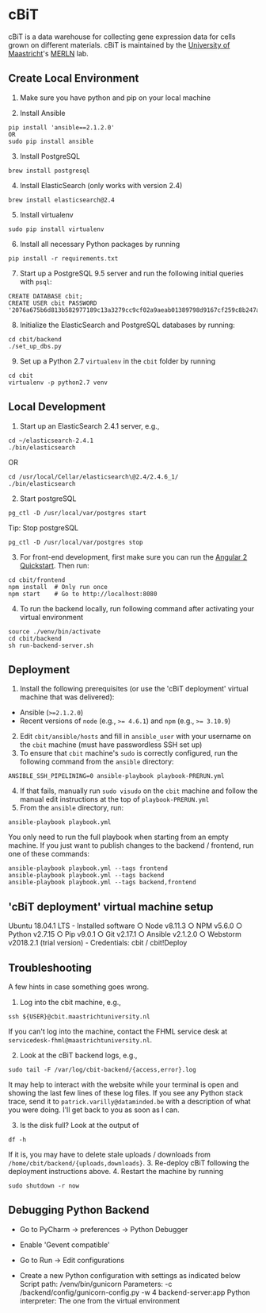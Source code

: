 cBiT
====

cBiT is a data warehouse for collecting gene expression data for cells grown on different materials. 
cBiT is maintained by the [University of Maastricht](https://www.maastrichtuniversity.nl/)'s [MERLN](http://merln.maastrichtuniversity.nl/) lab.


Create Local Environment
------------------------
1. Make sure you have python and pip on your local machine

2. Install Ansible
```
pip install 'ansible==2.1.2.0'
OR
sudo pip install ansible
```

3. Install PostgreSQL
```
brew install postgresql
```

4. Install ElasticSearch (only works with version 2.4)
```
brew install elasticsearch@2.4
```

5. Install virtualenv
```
sudo pip install virtualenv
```

6. Install all necessary Python packages by running
```
pip install -r requirements.txt
```

7. Start up a PostgreSQL 9.5 server and run the following initial queries with `psql`:
```
CREATE DATABASE cbit;
CREATE USER cbit PASSWORD '2076a675b6d813b582977189c13a3279cc9cf02a9aeab01389798d9167cf259c8b247aee9a2be149';
```

8. Initialize the ElasticSearch and PostgreSQL databases by running:
```
cd cbit/backend
./set_up_dbs.py
```

9. Set up a Python 2.7 `virtualenv` in the `cbit` folder by running
```
cd cbit
virtualenv -p python2.7 venv
```

Local Development
-----------------
1. Start up an ElasticSearch 2.4.1 server, e.g.,
```
cd ~/elasticsearch-2.4.1
./bin/elasticsearch
```
OR
```
cd /usr/local/Cellar/elasticsearch\@2.4/2.4.6_1/
./bin/elasticsearch
```

2.  Start postgreSQL
```
pg_ctl -D /usr/local/var/postgres start
```
Tip: Stop postgreSQL
```
pg_ctl -D /usr/local/var/postgres stop
```

3. For front-end development, first make sure you can run the [Angular 2 Quickstart](https://angular.io/docs/ts/latest/quickstart.html).  Then run:
```
cd cbit/frontend
npm install  # Only run once
npm start    # Go to http://localhost:8080
```

4. To run the backend locally, run following command after activating your virtual environment
```
source ./venv/bin/activate
cd cbit/backend
sh run-backend-server.sh
```

Deployment
----------
1. Install the following prerequisites (or use the 'cBiT deployment' virtual machine that was delivered):
 - Ansible (`>=2.1.2.0`)
 - Recent versions of `node` (e.g., `>= 4.6.1`) and `npm` (e.g., `>= 3.10.9`)
2. Edit `cbit/ansible/hosts` and fill in `ansible_user` with your username on the `cbit` machine (must have passwordless SSH set up)
3. To ensure that `cbit` machine's `sudo` is correctly configured, run the following command from the `ansible` directory:
```
ANSIBLE_SSH_PIPELINING=0 ansible-playbook playbook-PRERUN.yml
```
4. If that fails, manually run `sudo visudo` on the `cbit` machine and follow the manual edit instructions at the top of `playbook-PRERUN.yml`
5. From the `ansible` directory, run:
```
ansible-playbook playbook.yml
```
You only need to run the full playbook when starting from an empty machine.  If you just want to publish changes to the backend / frontend, run one of these commands:
```
ansible-playbook playbook.yml --tags frontend
ansible-playbook playbook.yml --tags backend
ansible-playbook playbook.yml --tags backend,frontend
```

  'cBiT deployment' virtual machine setup
  ---------------------------------------
  Ubuntu 18.04.1 LTS
	  - Installed software
		  ○ Node v8.11.3
		  ○ NPM v5.6.0
		  ○ Python v2.7.15
		  ○ Pip v9.0.1
		  ○ Git v2.17.1
		  ○ Ansible v2.1.2.0
		  ○ Webstorm v2018.2.1 (trial version)
	  - Credentials: cbit / cbit!Deploy


Troubleshooting
---------------
A few hints in case something goes wrong.

1. Log into the cbit machine, e.g.,
```
ssh ${USER}@cbit.maastrichtuniversity.nl
```
If you can't log into the machine, contact the FHML service desk at `servicedesk-fhml@maastrichtuniversity.nl`.

2. Look at the cBiT backend logs, e.g.,
```
sudo tail -F /var/log/cbit-backend/{access,error}.log
```
It may help to interact with the website while your terminal is open and showing the last few lines of these log files.
If you see any Python stack trace, send it to `patrick.varilly@dataminded.be` with a description of what you were doing.  I'll get back to you as soon as I can.

3. Is the disk full?  Look at the output of
```
df -h
```
If it is, you may have to delete stale uploads / downloads from `/home/cbit/backend/{uploads,downloads}`.
3. Re-deploy cBiT following the deployment instructions above.
4. Restart the machine by running
```
sudo shutdown -r now
```


Debugging Python Backend
-------------------------
- Go to PyCharm -> preferences -> Python Debugger
- Enable 'Gevent compatible'

- Go to Run -> Edit configurations
- Create a new Python configuration with settings as indicated below
Script path: <repo location>/venv/bin/gunicorn
Parameters: -c <repo location>/backend/config/gunicorn-config.py -w 4 backend-server:app
Python interpreter: The one from the virtual environment
